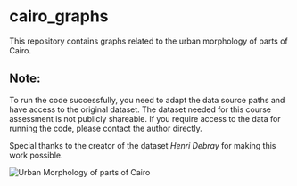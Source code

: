 # cairo_graphs
This repository contains graphs related to the urban morphology of parts of Cairo.

## Note:
To run the code successfully, you need to adapt the data source paths and have access to the original dataset.
The dataset needed for this course assessment is not publicly shareable.
If you require access to the data for running the code, please contact the author directly.

Special thanks to the creator of the dataset *Henri Debray* for making this work possible.

![Urban Morphology of parts of Cairo](Cairo_Urban_Morphology.png)
